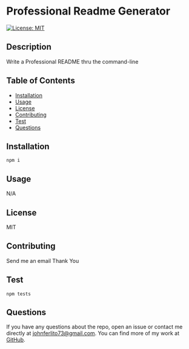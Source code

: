 # Professional Readme Generator

  [![License: MIT](https://img.shields.io/badge/License-MIT-yellow.svg)](https://opensource.org/licenses/MIT)

  ## Description

  Write a Professional README thru the command-line

  ## Table of Contents

  - [Installation](#installation)
  - [Usage](#usage)
  - [License](#license)
  - [Contributing](#contributing)
  - [Test](#test)
  - [Questions](#questions)


  ## Installation
  ```
  npm i
  ```
  ## Usage

  N/A

  ## License

  MIT

  ## Contributing

  Send me an email Thank You

  ## Test
  ```
  npm tests
  ```
  ## Questions

 If you have any questions about the repo, open an issue or contact me directly at [johnferlito73@gmail.com](mailto:johnferlito73@gmail.com). You can find more of my work at [GitHub](https://github.com/jjfcode).

